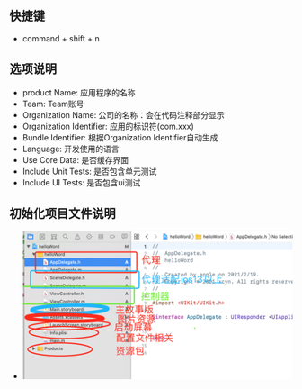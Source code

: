 ## 快捷键 
  + command + shift + n
## 选项说明
  + product Name: 应用程序的名称
  + Team: Team账号
  + Organization Name: 公司的名称：会在代码注释部分显示
  + Organization Identifier: 应用的标识符(com.xxx)
  + Bundle Identifier: 根据Organization Identifier自动生成
  + Language: 开发使用的语言
  + Use Core Data: 是否缓存界面
  + Include Unit Tests: 是否包含单元测试
  + Include UI Tests: 是否包含ui测试
## 初始化项目文件说明
  + <img src="./WechatIMG210.png">
